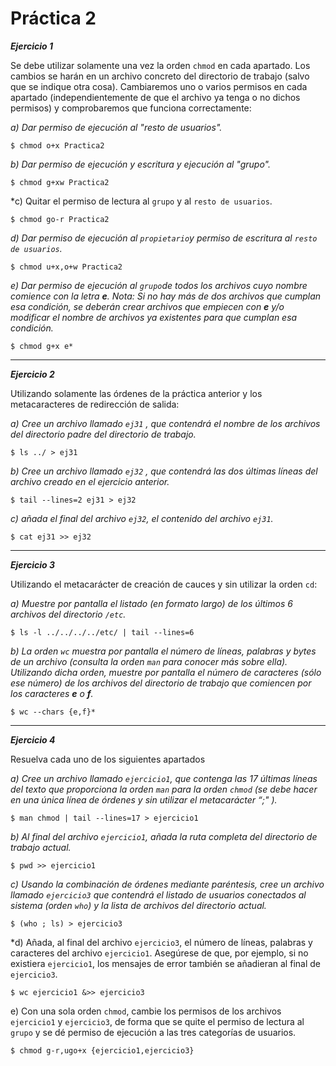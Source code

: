# Práctica 2

__*Ejercicio 1*__

Se debe utilizar solamente una vez la orden `chmod` en cada apartado. Los cambios se harán en un
archivo concreto del directorio de trabajo (salvo que se indique otra cosa). Cambiaremos uno o varios permisos en
cada apartado (independientemente de que el archivo ya tenga o no dichos permisos) y comprobaremos que
funciona correctamente:

*a) Dar permiso de ejecución al "resto de usuarios".*
```
$ chmod o+x Practica2
```
*b) Dar permiso de ejecución y escritura y ejecución al "grupo".*
```
$ chmod g+xw Practica2
```
*c) Quitar el permiso de lectura al `grupo` y al `resto de usuarios`.
```
$ chmod go-r Practica2
```
*d) Dar permiso de ejecución al `propietario`y permiso de escritura al `resto de usuarios`.*
```
$ chmod u+x,o+w Practica2
```
*e) Dar permiso de ejecución al `grupo`de todos los archivos cuyo nombre comience con la letra __e__.
Nota: Si no hay más de dos archivos que  cumplan esa condición, se deberán crear archivos que empiecen con __e__
y/o modificar el nombre de archivos ya existentes para que cumplan esa condición.*
```
$ chmod g+x e*
```

***

__*Ejercicio 2*__

Utilizando solamente las órdenes de la práctica anterior y los metacaracteres de redirección de
salida:

*a) Cree un archivo llamado `ej31` , que contendrá el nombre de los archivos del directorio padre del directorio
de trabajo.*
```
$ ls ../ > ej31
```
*b) Cree un archivo llamado `ej32` , que contendrá las dos últimas líneas del archivo creado en el ejercicio
anterior.*
```
$ tail --lines=2 ej31 > ej32
```
*c) añada el final del  archivo `ej32`, el contenido del archivo `ej31`.*
```
$ cat ej31 >> ej32
```

***

__*Ejercicio 3*__

Utilizando el metacarácter de creación de cauces y sin utilizar la orden `cd`:

*a) Muestre por pantalla el listado (en formato largo) de los últimos 6 archivos del directorio `/etc`.*
```
$ ls -l ../../../../etc/ | tail --lines=6
```
*b) La orden `wc` muestra por pantalla el número de líneas, palabras y bytes de un archivo (consulta la orden
`man` para conocer más sobre ella). Utilizando dicha orden, muestre por pantalla el número de caracteres
(sólo ese número) de los archivos del directorio de trabajo que comiencen por los caracteres __e__ o __f__.*
```
$ wc --chars {e,f}*
```

***

__*Ejercicio 4*__

Resuelva cada uno de los siguientes apartados

*a) Cree un archivo llamado `ejercicio1`, que contenga las 17 últimas líneas del texto que proporciona la
orden `man` para la orden `chmod` (se debe hacer en una única línea de órdenes y sin utilizar el metacarácter
“;" ).*
```
$ man chmod | tail --lines=17 > ejercicio1
```
*b) Al final del archivo `ejercicio1`, añada la ruta completa del directorio de trabajo actual.*
```
$ pwd >> ejercicio1
```
*c) Usando la combinación de órdenes mediante paréntesis, cree un archivo llamado `ejercicio3` que
contendrá el listado de usuarios conectados al sistema (orden `who`) y la lista de archivos del directorio
actual.*
```
$ (who ; ls) > ejercicio3
```
*d) Añada, al final del archivo `ejercicio3`, el número de líneas, palabras y caracteres del archivo
`ejercicio1`. Asegúrese de que, por ejemplo, si no existiera `ejercicio1`, los mensajes de error también
se añadieran al final de `ejercicio3`.
```
$ wc ejercicio1 &>> ejercicio3
```
e) Con una sola orden `chmod`, cambie los permisos de los archivos `ejercicio1` y `ejercicio3`, de forma
que se quite el permiso de lectura al `grupo` y se dé permiso de ejecución a las tres categorías de usuarios.
```
$ chmod g-r,ugo+x {ejercicio1,ejercicio3}
```
